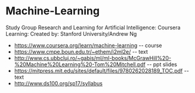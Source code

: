 # Machine-Learning
Study Group Research and Learning  for Artificial Intelligence: 
Coursera Learning: 
Created by:  Stanford University/Andrew Ng
* https://www.coursera.org/learn/machine-learning -- course 
* https://www.cmpe.boun.edu.tr/~ethem/i2ml2e/ -- text
* http://www.cs.ubbcluj.ro/~gabis/ml/ml-books/McGrawHill%20-%20Machine%20Learning%20-Tom%20Mitchell.pdf -- ppt slides
* https://mitpress.mit.edu/sites/default/files/9780262028189_TOC.pdf -- text
* http://www.ds100.org/sp17/syllabus
